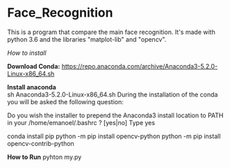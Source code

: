 # Face_Recognition
This is a program that compare the main face recognition. It's made with python 3.6 and the libraries "matplot-lib" and "opencv".

*How to install*

**Download Conda:** 
  https://repo.anaconda.com/archive/Anaconda3-5.2.0-Linux-x86_64.sh

**Install anaconda**    
  sh Anaconda3-5.2.0-Linux-x86_64.sh 
During the installation of the conda you will be asked the following question:

Do you wish the installer to prepend the Anaconda3 install location
to PATH in your /home/emanoel/.bashrc ? [yes|no]
Type yes

  conda install pip
  python -m pip install opencv-python
  python -m pip install opencv-contrib-python

    
**How to Run**
    pyhton my.py
